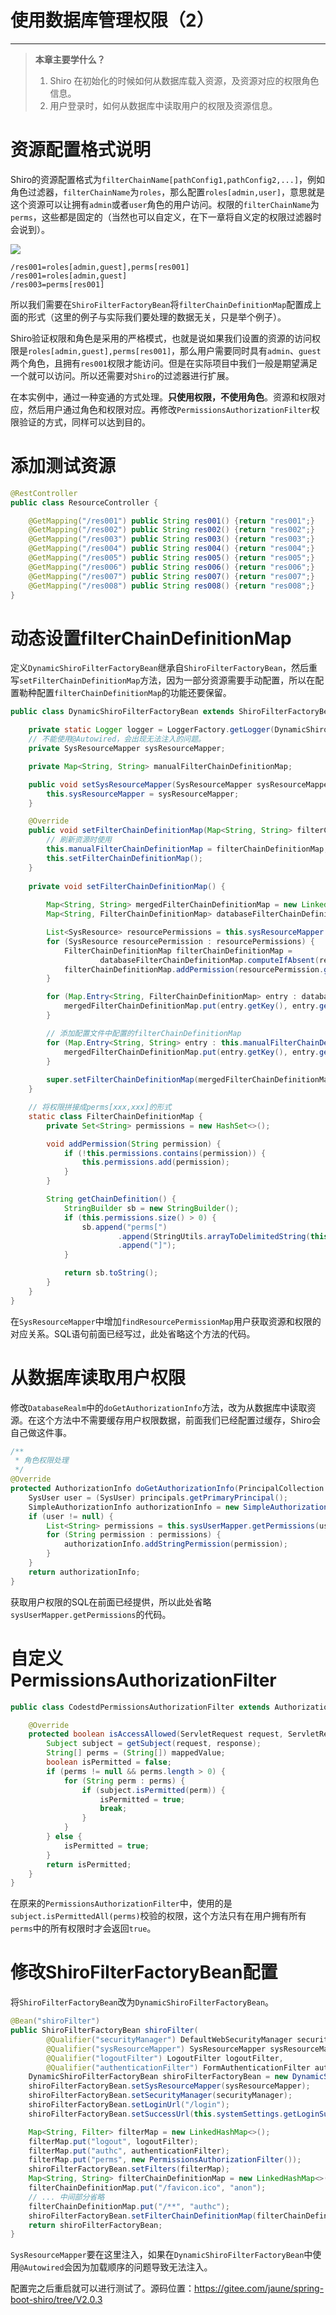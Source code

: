 # 使用数据库管理权限（2）

---

> **本章主要学什么？**
>
>  1. Shiro 在初始化的时候如何从数据库载入资源，及资源对应的权限角色信息。
>  2. 用户登录时，如何从数据库中读取用户的权限及资源信息。


# 资源配置格式说明

Shiro的资源配置格式为`filterChainName[pathConfig1,pathConfig2,...]`，例如角色过滤器，`filterChainName`为`roles`，那么配置`roles[admin,user]`，意思就是这个资源可以让拥有`admin`或者`user`角色的用户访问。权限的`filterChainName`为`perms`，这些都是固定的（当然也可以自定义，在下一章将自义定的权限过滤器时会说到）。

![](https://images.jaune162.com/images/shiro/10/1.png)

```
/res001=roles[admin,guest],perms[res001]
/res001=roles[admin,guest]
/res003=perms[res001]
```

所以我们需要在`ShiroFilterFactoryBean`将`filterChainDefinitionMap`配置成上面的形式（这里的例子与实际我们要处理的数据无关，只是举个例子）。

Shiro验证权限和角色是采用的严格模式，也就是说如果我们设置的资源的访问权限是`roles[admin,guest],perms[res001]`，那么用户需要同时具有`admin`、`guest`两个角色，且拥有`res001`权限才能访问。但是在实际项目中我们一般是期望满足一个就可以访问。所以还需要对`Shiro`的过滤器进行扩展。

在本实例中，通过一种变通的方式处理。**只使用权限，不使用角色**。资源和权限对应，然后用户通过角色和权限对应。再修改`PermissionsAuthorizationFilter`权限验证的方式，同样可以达到目的。

# 添加测试资源
```java
@RestController
public class ResourceController {

    @GetMapping("/res001") public String res001() {return "res001";}
    @GetMapping("/res002") public String res002() {return "res002";}
    @GetMapping("/res003") public String res003() {return "res003";}
    @GetMapping("/res004") public String res004() {return "res004";}
    @GetMapping("/res005") public String res005() {return "res005";}
    @GetMapping("/res006") public String res006() {return "res006";}
    @GetMapping("/res007") public String res007() {return "res007";}
    @GetMapping("/res008") public String res008() {return "res008";}
}
```
# 动态设置filterChainDefinitionMap

定义`DynamicShiroFilterFactoryBean`继承自`ShiroFilterFactoryBean`，然后重写`setFilterChainDefinitionMap`方法，因为一部分资源需要手动配置，所以在配置勒种配置`filterChainDefinitionMap`的功能还要保留。

```java
public class DynamicShiroFilterFactoryBean extends ShiroFilterFactoryBean {

    private static Logger logger = LoggerFactory.getLogger(DynamicShiroFilterFactoryBean.class);
    // 不能使用@Autowired，会出现无法注入的问题。
    private SysResourceMapper sysResourceMapper;

    private Map<String, String> manualFilterChainDefinitionMap;

    public void setSysResourceMapper(SysResourceMapper sysResourceMapper) {
        this.sysResourceMapper = sysResourceMapper;
    }

    @Override
    public void setFilterChainDefinitionMap(Map<String, String> filterChainDefinitionMap) {
        // 刷新资源时使用
        this.manualFilterChainDefinitionMap = filterChainDefinitionMap;
        this.setFilterChainDefinitionMap();
    }
    
    private void setFilterChainDefinitionMap() {
        
        Map<String, String> mergedFilterChainDefinitionMap = new LinkedHashMap<>();
        Map<String, FilterChainDefinitionMap> databaseFilterChainDefinitionMap = new LinkedHashMap<>();

        List<SysResource> resourcePermissions = this.sysResourceMapper.findResourcePermissionMap();
        for (SysResource resourcePermission : resourcePermissions) {
            FilterChainDefinitionMap filterChainDefinitionMap =
                    databaseFilterChainDefinitionMap.computeIfAbsent(resourcePermission.getResourceUrl(), o -> new FilterChainDefinitionMap());
            filterChainDefinitionMap.addPermission(resourcePermission.getPermissionMark());
        }

        for (Map.Entry<String, FilterChainDefinitionMap> entry : databaseFilterChainDefinitionMap.entrySet()) {
            mergedFilterChainDefinitionMap.put(entry.getKey(), entry.getValue().getChainDefinition());
        }

        // 添加配置文件中配置的filterChainDefinitionMap
        for (Map.Entry<String, String> entry : this.manualFilterChainDefinitionMap.entrySet()) {
            mergedFilterChainDefinitionMap.put(entry.getKey(), entry.getValue());
        }
        
        super.setFilterChainDefinitionMap(mergedFilterChainDefinitionMap);
    }

	// 将权限拼接成perms[xxx,xxx]的形式
    static class FilterChainDefinitionMap {
        private Set<String> permissions = new HashSet<>();

        void addPermission(String permission) {
            if (!this.permissions.contains(permission)) {
                this.permissions.add(permission);
            }
        }

        String getChainDefinition() {
            StringBuilder sb = new StringBuilder();
            if (this.permissions.size() > 0) {
                sb.append("perms[")
                        .append(StringUtils.arrayToDelimitedString(this.permissions.toArray(), ","))
                        .append("]");
            }

            return sb.toString();
        }
    }
}

```

在`SysResourceMapper`中增加`findResourcePermissionMap`用户获取资源和权限的对应关系。SQL语句前面已经写过，此处省略这个方法的代码。

# 从数据库读取用户权限
修改`DatabaseRealm`中的`doGetAuthorizationInfo`方法，改为从数据库中读取资源。在这个方法中不需要缓存用户权限数据，前面我们已经配置过缓存，Shiro会自己做这件事。

```java
/**
 * 角色权限处理
 */
@Override
protected AuthorizationInfo doGetAuthorizationInfo(PrincipalCollection principals) {
    SysUser user = (SysUser) principals.getPrimaryPrincipal();
    SimpleAuthorizationInfo authorizationInfo = new SimpleAuthorizationInfo();
    if (user != null) {
        List<String> permissions = this.sysUserMapper.getPermissions(user.getUserId());
        for (String permission : permissions) {
            authorizationInfo.addStringPermission(permission);
        }
    }
    return authorizationInfo;
}
```

获取用户权限的SQL在前面已经提供，所以此处省略`sysUserMapper.getPermissions`的代码。

# 自定义PermissionsAuthorizationFilter
```java
public class CodestdPermissionsAuthorizationFilter extends AuthorizationFilter {

    @Override
    protected boolean isAccessAllowed(ServletRequest request, ServletResponse response, Object mappedValue) throws Exception {
        Subject subject = getSubject(request, response);
        String[] perms = (String[]) mappedValue;
        boolean isPermitted = false;
        if (perms != null && perms.length > 0) {
            for (String perm : perms) {
                if (subject.isPermitted(perm)) {
                    isPermitted = true;
                    break;
                }
            }
        } else {
            isPermitted = true;
        }
        return isPermitted;
    }
}
```
在原来的`PermissionsAuthorizationFilter`中，使用的是`subject.isPermittedAll(perms)`校验的权限，这个方法只有在用户拥有所有`perms`中的所有权限时才会返回`true`。

# 修改ShiroFilterFactoryBean配置
将`ShiroFilterFactoryBean`改为`DynamicShiroFilterFactoryBean`。

```java
@Bean("shiroFilter")
public ShiroFilterFactoryBean shiroFilter(
        @Qualifier("securityManager") DefaultWebSecurityManager securityManager,
        @Qualifier("sysResourceMapper") SysResourceMapper sysResourceMapper,
        @Qualifier("logoutFilter") LogoutFilter logoutFilter,
        @Qualifier("authenticationFilter") FormAuthenticationFilter authenticationFilter) {
    DynamicShiroFilterFactoryBean shiroFilterFactoryBean = new DynamicShiroFilterFactoryBean();
    shiroFilterFactoryBean.setSysResourceMapper(sysResourceMapper);
    shiroFilterFactoryBean.setSecurityManager(securityManager);
    shiroFilterFactoryBean.setLoginUrl("/login");
    shiroFilterFactoryBean.setSuccessUrl(this.systemSettings.getLoginSuccessUrl());

    Map<String, Filter> filterMap = new LinkedHashMap<>();
    filterMap.put("logout", logoutFilter);
    filterMap.put("authc", authenticationFilter);
    filterMap.put("perms", new PermissionsAuthorizationFilter());
    shiroFilterFactoryBean.setFilters(filterMap);
    Map<String, String> filterChainDefinitionMap = new LinkedHashMap<>();
    filterChainDefinitionMap.put("/favicon.ico", "anon");
    // ... 中间部分省略
    filterChainDefinitionMap.put("/**", "authc");
    shiroFilterFactoryBean.setFilterChainDefinitionMap(filterChainDefinitionMap);
    return shiroFilterFactoryBean;
}
```

`SysResourceMapper`要在这里注入，如果在`DynamicShiroFilterFactoryBean`中使用`@Autowired`会因为加载顺序的问题导致无法注入。

配置完之后重启就可以进行测试了。源码位置：<https://gitee.com/jaune/spring-boot-shiro/tree/V2.0.3>
